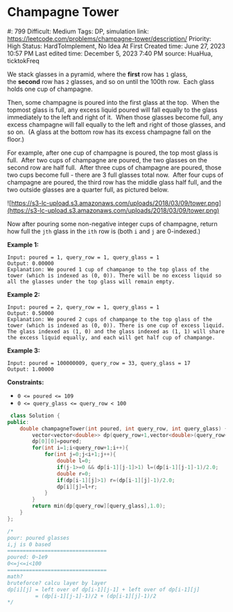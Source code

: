 # Champagne Tower

#: 799
Difficult: Medium
Tags: DP, simulation
link: https://leetcode.com/problems/champagne-tower/description/
Priority: High
Status: HardToImplement, No Idea At First
Created time: June 27, 2023 10:57 PM
Last edited time: December 5, 2023 7:40 PM
source: HuaHua, ticktokFreq

We stack glasses in a pyramid, where the **first** row has `1` glass, the **second** row has `2` glasses, and so on until the 100th row.  Each glass holds one cup of champagne.

Then, some champagne is poured into the first glass at the top.  When the topmost glass is full, any excess liquid poured will fall equally to the glass immediately to the left and right of it.  When those glasses become full, any excess champagne will fall equally to the left and right of those glasses, and so on.  (A glass at the bottom row has its excess champagne fall on the floor.)

For example, after one cup of champagne is poured, the top most glass is full.  After two cups of champagne are poured, the two glasses on the second row are half full.  After three cups of champagne are poured, those two cups become full - there are 3 full glasses total now.  After four cups of champagne are poured, the third row has the middle glass half full, and the two outside glasses are a quarter full, as pictured below.

![https://s3-lc-upload.s3.amazonaws.com/uploads/2018/03/09/tower.png](https://s3-lc-upload.s3.amazonaws.com/uploads/2018/03/09/tower.png)

Now after pouring some non-negative integer cups of champagne, return how full the `jth` glass in the `ith` row is (both `i` and `j` are 0-indexed.)

**Example 1:**

```
Input: poured = 1, query_row = 1, query_glass = 1
Output: 0.00000
Explanation: We poured 1 cup of champange to the top glass of the tower (which is indexed as (0, 0)). There will be no excess liquid so all the glasses under the top glass will remain empty.

```

**Example 2:**

```
Input: poured = 2, query_row = 1, query_glass = 1
Output: 0.50000
Explanation: We poured 2 cups of champange to the top glass of the tower (which is indexed as (0, 0)). There is one cup of excess liquid. The glass indexed as (1, 0) and the glass indexed as (1, 1) will share the excess liquid equally, and each will get half cup of champange.

```

**Example 3:**

```
Input: poured = 100000009, query_row = 33, query_glass = 17
Output: 1.00000

```

**Constraints:**

- `0 <= poured <= 109`
- `0 <= query_glass <= query_row < 100`

```cpp
 class Solution {
public:
    double champagneTower(int poured, int query_row, int query_glass) {
        vector<vector<double>> dp(query_row+1,vector<double>(query_row+1,0));
        dp[0][0]=poured;
        for(int i=1;i<query_row+1;i++){
            for(int j=0;j<i+1;j++){
                double l=0;
                if(j-1>=0 && dp[i-1][j-1]>1) l=(dp[i-1][j-1]-1)/2.0;
                double r=0;
                if(dp[i-1][j]>1) r=(dp[i-1][j]-1)/2.0;
                dp[i][j]=l+r;
            }
        }
        return min(dp[query_row][query_glass],1.0);
    }
};

/*
pour: poured glasses
i,j is 0 based
================================
poured: 0~1e9
0<=j<=i<100
================================
math? 
bruteforce? calcu layer by layer
dp[i][j] = left over of dp[i-1][j-1] + left over of dp[i-1][j]
         = (dp[i-1][j-1]-1)/2 + (dp[i-1][j]-1)/2
*/
```